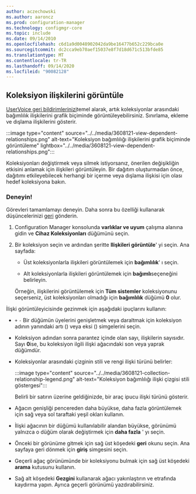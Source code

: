 ```yaml
---
author: aczechowski
ms.author: aaroncz
ms.prod: configuration-manager
ms.technology: configmgr-core
ms.topic: include
ms.date: 09/14/2010
ms.openlocfilehash: c6d1a9d0048902042da9be16477b652c229bca0e
ms.sourcegitcommit: dc2cca9eb70aef15037e8f7d18d671c513bfde85
ms.translationtype: MT
ms.contentlocale: tr-TR
ms.lasthandoff: 09/14/2020
ms.locfileid: "90082128"
---
```

## <a name="view-collection-relationships"></a><a name="bkmk_coll"></a> Koleksiyon ilişkilerini görüntüle

<!--3608121-->

[UserVoice geri bildirimlerinizi](https://configurationmanager.uservoice.com/forums/300492-ideas/suggestions/19461292)temel alarak, artık koleksiyonlar arasındaki bağımlılık ilişkilerini grafik biçiminde görüntüleyebilirsiniz. Sınırlama, ekleme ve dışlama ilişkilerini gösterir.

:::image type="content" source="../../media/3608121-view-dependent-relationships.png" alt-text="Koleksiyon bağımlılığı ilişkilerini grafik biçiminde görüntüleme" lightbox="../../media/3608121-view-dependent-relationships.png":::

Koleksiyonları değiştirmek veya silmek istiyorsanız, önerilen değişikliğin etkisini anlamak için ilişkileri görüntüleyin. Bir dağıtım oluşturmadan önce, dağıtımı etkileyebilecek herhangi bir içerme veya dışlama ilişkisi için olası hedef koleksiyona bakın.

### <a name="try-it-out"></a>Deneyin!

Görevleri tamamlamayı deneyin. Daha sonra bu özelliği kullanarak düşüncelerinizi [geri](../../technical-preview-2003.md#bkmk_feedback) gönderin.

1. Configuration Manager konsolunda **varlıklar ve uyum** çalışma alanına gidin ve **Cihaz Koleksiyonları** düğümünü seçin.

1. Bir koleksiyon seçin ve ardından şeritte **Ilişkileri görüntüle**' yi seçin. Ana sayfada:

    - Üst koleksiyonlarla ilişkileri görüntülemek için **bağımlılık**' ı seçin.

    - Alt koleksiyonlarla ilişkileri görüntülemek için **bağımlı**seçeneğini belirleyin.

    Örneğin, ilişkilerini görüntülemek için **Tüm sistemler** koleksiyonunu seçerseniz, üst koleksiyonları olmadığı için **bağımlılık** düğümü **0** olur.

İlişki görüntüleyicisinde gezinmek için aşağıdaki ipuçlarını kullanın:

- `+` `-` Bir düğümün üyelerini genişletmek veya daraltmak için koleksiyon adının yanındaki artı () veya eksi () simgelerini seçin.

- Koleksiyon adından sonra parantez içinde olan sayı, ilişkilerin sayısıdır. Sayı **0**ise, bu koleksiyon ilgili ilişki ağacındaki son veya yaprak düğümdür.

- Koleksiyonlar arasındaki çizginin stili ve rengi ilişki türünü belirler:

    :::image type="content" source="../../media/3608121-collection-relationship-legend.png" alt-text="Koleksiyon bağımlılığı ilişki çizgisi stili göstergesi":::

    Belirli bir satırın üzerine geldiğinizde, bir araç ipucu ilişki türünü gösterir.

- Ağacın genişliği pencereden daha büyükse, daha fazla görüntülemek için sağ veya sol taraftaki yeşil okları kullanın.

- İlişki ağacının bir düğümü kullanılabilir alandan büyükse, görünümü yalnızca o düğüm olarak değiştirmek için **daha fazla** ' yı seçin.

- Önceki bir görünüme gitmek için sağ üst köşedeki **geri** okunu seçin. Ana sayfaya geri dönmek için **giriş** simgesini seçin.

- Geçerli ağaç görünümünde bir koleksiyonu bulmak için sağ üst köşedeki **arama** kutusunu kullanın.

- Sağ alt köşedeki **Gezgini** kullanarak ağacı yakınlaştırın ve etrafında kaydırma yapın. Ayrıca geçerli görünümü yazdırabilirsiniz.
